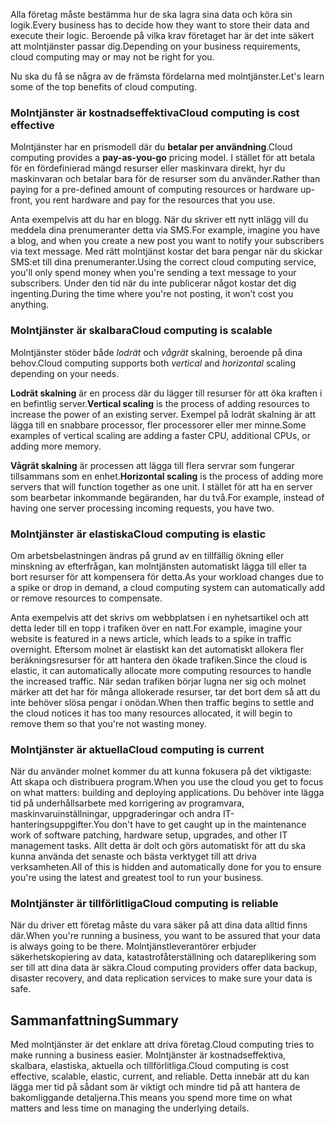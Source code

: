 <span data-ttu-id="4742a-101">Alla företag måste bestämma hur de ska lagra sina data och köra sin logik.</span><span class="sxs-lookup"><span data-stu-id="4742a-101">Every business has to decide how they want to store their data and execute their logic.</span></span> <span data-ttu-id="4742a-102">Beroende på vilka krav företaget har är det inte säkert att molntjänster passar dig.</span><span class="sxs-lookup"><span data-stu-id="4742a-102">Depending on your business requirements, cloud computing may or may not be right for you.</span></span>

<span data-ttu-id="4742a-103">Nu ska du få se några av de främsta fördelarna med molntjänster.</span><span class="sxs-lookup"><span data-stu-id="4742a-103">Let's learn some of the top benefits of cloud computing.</span></span>

### <a name="cloud-computing-is-cost-effective"></a><span data-ttu-id="4742a-104">Molntjänster är kostnadseffektiva</span><span class="sxs-lookup"><span data-stu-id="4742a-104">Cloud computing is cost effective</span></span>

<span data-ttu-id="4742a-105">Molntjänster har en prismodell där du **betalar per användning**.</span><span class="sxs-lookup"><span data-stu-id="4742a-105">Cloud computing provides a **pay-as-you-go** pricing model.</span></span> <span data-ttu-id="4742a-106">I stället för att betala för en fördefinierad mängd resurser eller maskinvara direkt, hyr du maskinvaran och betalar bara för de resurser som du använder.</span><span class="sxs-lookup"><span data-stu-id="4742a-106">Rather than paying for a pre-defined amount of computing resources or hardware up-front, you rent hardware and pay for the resources that you use.</span></span>

<span data-ttu-id="4742a-107">Anta exempelvis att du har en blogg. När du skriver ett nytt inlägg vill du meddela dina prenumeranter detta via SMS.</span><span class="sxs-lookup"><span data-stu-id="4742a-107">For example, imagine you have a blog, and when you create a new post you want to notify your subscribers via text message.</span></span> <span data-ttu-id="4742a-108">Med rätt molntjänst kostar det bara pengar när du skickar SMS:et till dina prenumeranter.</span><span class="sxs-lookup"><span data-stu-id="4742a-108">Using the correct cloud computing service, you'll only spend money when you're sending a text message to your subscribers.</span></span> <span data-ttu-id="4742a-109">Under den tid när du inte publicerar något kostar det dig ingenting.</span><span class="sxs-lookup"><span data-stu-id="4742a-109">During the time where you're not posting, it won’t cost you anything.</span></span>

### <a name="cloud-computing-is-scalable"></a><span data-ttu-id="4742a-110">Molntjänster är skalbara</span><span class="sxs-lookup"><span data-stu-id="4742a-110">Cloud computing is scalable</span></span>

<span data-ttu-id="4742a-111">Molntjänster stöder både _lodrät_ och _vågrät_ skalning, beroende på dina behov.</span><span class="sxs-lookup"><span data-stu-id="4742a-111">Cloud computing supports both _vertical_ and _horizontal_ scaling depending on your needs.</span></span>

<span data-ttu-id="4742a-112">**Lodrät skalning** är en process där du lägger till resurser för att öka kraften i en befintlig server.</span><span class="sxs-lookup"><span data-stu-id="4742a-112">**Vertical scaling** is the process of adding resources to increase the power of an existing server.</span></span> <span data-ttu-id="4742a-113">Exempel på lodrät skalning är att lägga till en snabbare processor, fler processorer eller mer minne.</span><span class="sxs-lookup"><span data-stu-id="4742a-113">Some examples of vertical scaling are adding a faster CPU, additional CPUs, or adding more memory.</span></span>

<span data-ttu-id="4742a-114">**Vågrät skalning** är processen att lägga till flera servrar som fungerar tillsammans som en enhet.</span><span class="sxs-lookup"><span data-stu-id="4742a-114">**Horizontal scaling** is the process of adding more servers that will function together as one unit.</span></span> <span data-ttu-id="4742a-115">I stället för att ha en server som bearbetar inkommande begäranden, har du två.</span><span class="sxs-lookup"><span data-stu-id="4742a-115">For example, instead of having one server processing incoming requests, you have two.</span></span>

### <a name="cloud-computing-is-elastic"></a><span data-ttu-id="4742a-116">Molntjänster är elastiska</span><span class="sxs-lookup"><span data-stu-id="4742a-116">Cloud computing is elastic</span></span>

<span data-ttu-id="4742a-117">Om arbetsbelastningen ändras på grund av en tillfällig ökning eller minskning av efterfrågan, kan molntjänsten automatiskt lägga till eller ta bort resurser för att kompensera för detta.</span><span class="sxs-lookup"><span data-stu-id="4742a-117">As your workload changes due to a spike or drop in demand, a cloud computing system can automatically add or remove resources to compensate.</span></span>

<span data-ttu-id="4742a-118">Anta exempelvis att det skrivs om webbplatsen i en nyhetsartikel och att detta leder till en topp i trafiken över en natt.</span><span class="sxs-lookup"><span data-stu-id="4742a-118">For example, imagine your website is featured in a news article, which leads to a spike in traffic overnight.</span></span> <span data-ttu-id="4742a-119">Eftersom molnet är elastiskt kan det automatiskt allokera fler beräkningsresurser för att hantera den ökade trafiken.</span><span class="sxs-lookup"><span data-stu-id="4742a-119">Since the cloud is elastic, it can automatically allocate more computing resources to handle the increased traffic.</span></span> <span data-ttu-id="4742a-120">När sedan trafiken börjar lugna ner sig och molnet märker att det har för många allokerade resurser, tar det bort dem så att du inte behöver slösa pengar i onödan.</span><span class="sxs-lookup"><span data-stu-id="4742a-120">When then traffic begins to settle and the cloud notices it has too many resources allocated, it will begin to remove them so that you're not wasting money.</span></span>

### <a name="cloud-computing-is-current"></a><span data-ttu-id="4742a-121">Molntjänster är aktuella</span><span class="sxs-lookup"><span data-stu-id="4742a-121">Cloud computing is current</span></span>

<span data-ttu-id="4742a-122">När du använder molnet kommer du att kunna fokusera på det viktigaste: Att skapa och distribuera program.</span><span class="sxs-lookup"><span data-stu-id="4742a-122">When you use the cloud you get to focus on what matters: building and deploying applications.</span></span> <span data-ttu-id="4742a-123">Du behöver inte lägga tid på underhållsarbete med korrigering av programvara, maskinvaruinställningar, uppgraderingar och andra IT-hanteringsuppgifter.</span><span class="sxs-lookup"><span data-stu-id="4742a-123">You don't have to get caught up in the maintenance work of software patching, hardware setup, upgrades, and other IT management tasks.</span></span> <span data-ttu-id="4742a-124">Allt detta är dolt och görs automatiskt för att du ska kunna använda det senaste och bästa verktyget till att driva verksamheten.</span><span class="sxs-lookup"><span data-stu-id="4742a-124">All of this is hidden and automatically done for you to ensure you're using the latest and greatest tool to run your business.</span></span>

### <a name="cloud-computing-is-reliable"></a><span data-ttu-id="4742a-125">Molntjänster är tillförlitliga</span><span class="sxs-lookup"><span data-stu-id="4742a-125">Cloud computing is reliable</span></span>

<span data-ttu-id="4742a-126">När du driver ett företag måste du vara säker på att dina data alltid finns där.</span><span class="sxs-lookup"><span data-stu-id="4742a-126">When you're running a business, you want to be assured that your data is always going to be there.</span></span> <span data-ttu-id="4742a-127">Molntjänstleverantörer erbjuder säkerhetskopiering av data, katastrofåterställning och datareplikering som ser till att dina data är säkra.</span><span class="sxs-lookup"><span data-stu-id="4742a-127">Cloud computing providers offer data backup, disaster recovery, and data replication services to make sure your data is safe.</span></span>

## <a name="summary"></a><span data-ttu-id="4742a-128">Sammanfattning</span><span class="sxs-lookup"><span data-stu-id="4742a-128">Summary</span></span>

<span data-ttu-id="4742a-129">Med molntjänster är det enklare att driva företag.</span><span class="sxs-lookup"><span data-stu-id="4742a-129">Cloud computing tries to make running a business easier.</span></span> <span data-ttu-id="4742a-130">Molntjänster är kostnadseffektiva, skalbara, elastiska, aktuella och tillförlitliga.</span><span class="sxs-lookup"><span data-stu-id="4742a-130">Cloud computing is cost effective, scalable, elastic, current, and reliable.</span></span> <span data-ttu-id="4742a-131">Detta innebär att du kan lägga mer tid på sådant som är viktigt och mindre tid på att hantera de bakomliggande detaljerna.</span><span class="sxs-lookup"><span data-stu-id="4742a-131">This means you spend more time on what matters and less time on managing the underlying details.</span></span>



